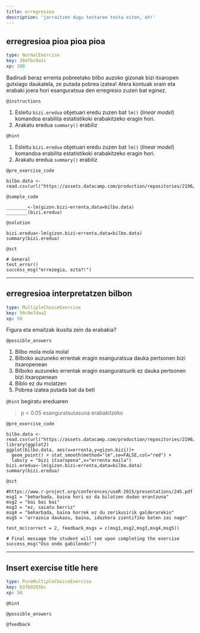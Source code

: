 ```yaml
---
title: erregresioa
description: 'jarraitzen dugu testaren testa eiten, eh!'
---
```


## erregresioa pioa pioa pioa

```yaml
type: NormalExercise
key: 39dfbc9a1c
xp: 100
```

Badirudi beraz errenta pobreetako bilbo auzoko gizonak bizi itxaropen gutxiago daukatela, ze putada pobrea izatea! Atera kontuak orain eta erabaki joera hori esanguratsua den erregresio zuzen bat eginez.

`@instructions`
1. Esleitu `bizi.eredua` objetuari eredu zuzen bat `lm()` (*linear model*) komandoa erabilita estatistikoki erabakitzeko eragin hori.
2. Arakatu eredua `summary()` erabiliz

`@hint`
1. Esleitu `bizi.eredua` objetuari eredu zuzen bat `lm()` (*linear model*) komandoa erabilita estatistikoki erabakitzeko eragin hori.
2. Arakatu eredua `summary()` erabiliz

`@pre_exercise_code`
```{r}
bilbo.data <- read.csv(url("https://assets.datacamp.com/production/repositories/2196/datasets/9dc3ec585e1018a11032ae97a3d6e5f4d0818b8c/bilbo.data.csv"))
```

`@sample_code`
```{r}
________<-lm(gizon.bizi~errenta,data=bilbo.data)
________(bizi.eredua)
```

`@solution`
```{r}
bizi.eredua<-lm(gizon.bizi~errenta,data=bilbo.data)
summary(bizi.eredua)
```

`@sct`
```{r}
# General
test_error()
success_msg("errezegia, ezta?!")
```

---

## erregresioa interpretatzen bilbon

```yaml
type: MultipleChoiceExercise
key: 59c9e7daa2
xp: 50
```

Figura eta emaitzak ikusita zein da erabakia?

`@possible_answers`
1. Bilbo mola mola mola!
2. Bilboko auzuneko errentak eragin esanguratsua dauka pertsonen bizi itxaropenean
3. Bilboko auzuneko errentak eragin esanguratsurik ez dauka pertsonen bizi itxaropenean
4. Biblo ez du molatzen
5. Pobrea izatea putada bat da beti

`@hint`
begiratu ereduaren 

> p < 0.05 esanguratsutasuna erabakitzeko

`@pre_exercise_code`
```{r}
bilbo.data <- read.csv(url("https://assets.datacamp.com/production/repositories/2196/datasets/9dc3ec585e1018a11032ae97a3d6e5f4d0818b8c/bilbo.data.csv"))
library(ggplot2)
ggplot(bilbo.data, aes(x=errenta,y=gizon.bizi))+
  geom_point() + stat_smooth(method="lm",se=FALSE,col="red") +
  labs(y = "bizi itxaropena",x="errenta maila")
bizi.eredua<-lm(gizon.bizi~errenta,data=bilbo.data)
summary(bizi.eredua)
```

`@sct`
```{r}
#https://www.r-project.org/conferences/useR-2015/presentations/245.pdf
msg1 = "beharbada, baina hori ez da bilatzen dudan erantzuna"
msg2 = "bai bai bai"
msg3 = "ez, saiatu berriz"
msg4 = "beharbada, baina horrek ez du zerikusirik galderarekin"
msg5 = "arrazoia daukazu, baina, idazkera zientifiko baten zai nago"

test_mc(correct = 2, feedback_msgs = c(msg1,msg2,msg3,msg4,msg5))

# Final message the student will see upon completing the exercise
success_msg("Oso ondo gabilondo!")
```

---

## Insert exercise title here

```yaml
type: PureMultipleChoiceExercise
key: b3fb9265bc
xp: 50
```



`@hint`


`@possible_answers`


`@feedback`
